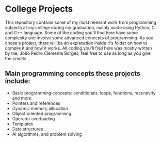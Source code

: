 # College Projects
This repository contains some of my most relevant work from programming subjects at my college during my graduation, mainly made using Python, C and C++ language. Some of the coding you'll find here have some complexity and involve some advanced concepts of programming. As you chose a project, there will be an explanation inside it's folder on how to compile it and how it works. All coding you'll find here was mostly written by me, João Pedro Clemente Borges, feel free to use as long as you give the credits.

## Main programming concepts these projects include:
- Basic programming concepts: conditionals, loops, functions, recursivity and more
- Pointers and references
- Dynamic memory allocation
- Object oriented programming
- Operator overloading
- Templates
- Data structures
- AI algorithms, and problem solving

